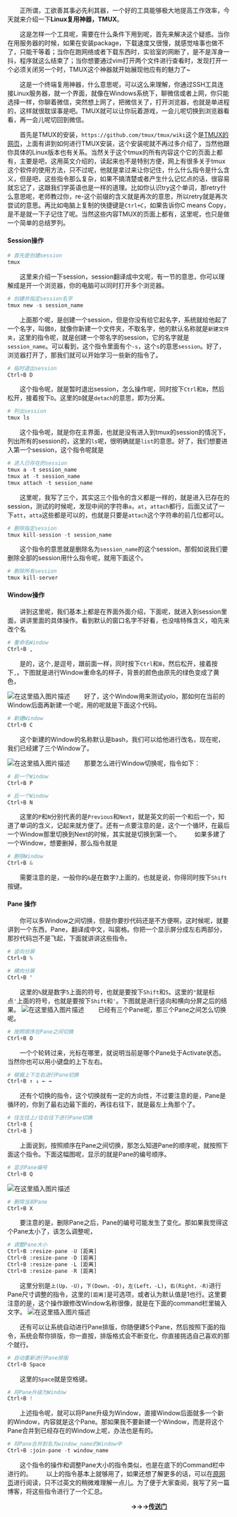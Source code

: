 ﻿&emsp;&emsp;正所谓，工欲善其事必先利其器，一个好的工具能够极大地提高工作效率，今天就来介绍一下**Linux复用神器，TMUX**。

&emsp;&emsp;这是怎样一个工具呢，需要在什么条件下用到呢，首先来解决这个疑惑。当你在用服务器的时候，如果在安装package，下载速度又很慢，就感觉啥事也做不了，只能干等着；当你在跑网络或者下载东西时，实验室的网断了，是不是浑身一抖，程序就这么结束了；当你想要通过vim打开两个文件进行查看时，发现打开一个必须关闭另一个时，TMUX这个神器就开始展现他应有的魅力了~

&emsp;&emsp;这是一个终端复用神器，什么意思呢，可以这么来理解，你通过SSH工具连接Linux服务器，就一个界面，就像在Windows系统下，聊微信或者上网，你只能选择一样，你聊着微信，突然想上网了，把微信关了，打开浏览器，也就是单进程的，这样就很耽误事是吧。TMUX就可以让你玩着游戏，一会儿呢切换到浏览器看看，再一会儿呢切回到微信。

&emsp;&emsp;首先是TMUX的安装，`https://github.com/tmux/tmux/wiki`这个是[TMUX的网页](https://github.com/tmux/tmux/wiki)，上面有讲到如何进行TMUX安装，这个安装呢就不再过多介绍了，当然他跟你具体的Linux版本也有关系。当然关于这个tmux的所有内容这个它的页面上都有，主要是吧，这用英文介绍的，读起来也不是特别方便，网上有很多关于tmux这个软件的使用方法，只不过呢，他就是拿过来让你记住，什么什么指令是什么含义，但是吧，这些指令那么复杂，如果不搞清楚或者产生什么记忆点的话，很容易就忘记了，这跟我们学英语也是一样的道理。比如你认识try这个单词，那retry什么意思呢，老师教过你，re-这个前缀的含义就是再次的意思，所以retry就是再次尝试的意思。再比如电脑上复制的快捷键是`Ctrl+C`，如果告诉你C means Copy，是不是就一下子记住了呢。当然这些内容TMUX的页面上都有，这里呢，也只是做一个简单的总结罗列。
#### Session操作
```python
# 首先是创建session
tmux
```
&emsp;&emsp;这里来介绍一下session，session翻译成中文呢，有一节的意思，你可以理解成是开一个浏览器，你的电脑可以同时打开多个浏览器。
```python
# 创建并指定session名字
tmux new -s session_name
```
&emsp;&emsp;上面那个呢，是创建一个session，但是你没有给它起名字，系统就给他起了一个名字，叫做`0`，就像你新建一个文件夹，不取名字，他的默认名称就是`新建文件夹`，这里的指令呢，就是创建一个带名字的session，它的名字就是`session_name`。可以看到，这个指令里面有个`-s`，这个`s`的意思`session`。好了，浏览器打开了，那我们就可以开始学习一些新的指令了。
```python
# 临时退出session
Ctrl+B D
```
&emsp;&emsp;这个指令呢，就是暂时退出session，怎么操作呢，同时按下`Ctrl`和`B`，然后松开，接着按下`D`。这里的`D`就是`detach`的意思，即为分离。
```python
# 列出session
tmux ls
```
&emsp;&emsp;这个指令呢，就是你在主界面，也就是没有进入到tmux的session的情况下，列出所有的session的，这里的`ls`呢，很明确就是`list`的意思。好了，我们想要进入第一个session，这个指令呢就是
```python
# 进入已存在的session
tmux a -t session_name
tmux at -t session_name
tmux attach -t session_name
```
&emsp;&emsp;这里呢，我写了三个，其实这三个指令的含义都是一样的，就是进入已存在的session，测试的时候呢，发现中间的字符串`a`，`at`，`attach`都行，后面又试了一下`att`，`atta`这些都是可以的，也就是只要是`attach`这个字符串的前几位都可以。
```python
# 删除指定session
tmux kill-session -t session_name
```
&emsp;&emsp;这个指令的意思就是删除名为`session_name`的这个session，那假如说我们要删除全部的session用什么指令呢，就用下面这个。
```python
# 删除所有session
tmux kill-server
```
#### Window操作
&emsp;&emsp;讲到这里呢，我们基本上都是在界面外面介绍，下面呢，就进入到session里面，讲讲里面的具体操作。看到默认的窗口名字不好看，也没啥特殊含义，咱先来改个名
```python
# 重命名Window
Ctrl+B ,
```
&emsp;&emsp;是的，这个`,`是逗号，跟前面一样，同时按下`Ctrl`和`B`，然后松开，接着按下`,`。下图就是进行Window重命名的样子，背景的颜色由原先的绿色变成了黄色，

![在这里插入图片描述](https://img-blog.csdnimg.cn/20200427194521900.png#pic_center)
&emsp;&emsp;好了，这个Window用来测试yolo，那如何在当前的Window后面再新建一个呢，用的呢就是下面这个代码。
```python
# 新建Window
Ctrl+B C
```
&emsp;&emsp;这个新建的Window的名称默认是bash，我们可以给他进行改名，现在呢，我们已经建了三个Window了。

![在这里插入图片描述](https://img-blog.csdnimg.cn/20200427195059186.png#pic_center)
&emsp;&emsp;那要怎么进行Window切换呢，指令如下：
```python
# 前一个Window
Ctrl+B P
```
```python
# 后一个Window
Ctrl+B N
```
&emsp;&emsp;这里的`P`和`N`分别代表的是`Previous`和`Next`，就是英文的前一个和后一个，知道了单词的含义，记起来就方便了。还有一点要注意的是，这个一个循环，在最后一个Window那里切换到Next的时候，其实就是切换到第一个。
&emsp;&emsp;如果多建了一个Window，想要删掉，那么指令就是
```python
# 删除Window
Ctrl+B &
```
&emsp;&emsp;需要注意的是，一般你的`&`是在数字`7`上面的，也就是说，你得同时按下`Shift`按键。
#### Pane 操作
&emsp;&emsp;你可以多Window之间切换，但是你要抄代码还是不方便啊，这时候呢，就要讲到一个东西，Pane，翻译成中文，叫窗格。你把一个显示屏分成左右两部分，那抄代码岂不是飞起，下面就讲讲这些指令。
```python
# 竖向分屏
Ctrl+B %
```
```python
# 横向分屏
Ctrl+B "
```
&emsp;&emsp;这里的`%`就是数字`5`上面的符号，也就是要按下`Shift`和`5`。这里的`"`就是标点`'`上面的符号，也就是要按下`Shift`和`'`。下图就是进行竖向和横向分屏之后的结果。
![在这里插入图片描述](https://img-blog.csdnimg.cn/20200427201501736.png)
&emsp;&emsp;已经有三个Pane呢，那三个Pane之间怎么切换呢。
```python
# 按照顺序在Pane之间切换
Ctrl+B O
```
&emsp;&emsp;一个个轮转过来，光标在哪里，就说明当前是哪个Pane处于Activate状态。当然你也可以用小键盘的上下左右。
```python
# 根据上下左右进行Pane切换
Ctrl+B ↑ ↓ ← →
```
&emsp;&emsp;还有个切换的指令，这个切换就有一定的方向性，不过要注意的是，Pane是循环的，你到了最右边最下面的，再往右往下，就是最左上角那个了。
```python
# 往左往上/往右往下进行Pane切换
Ctrl+B {
Ctrl+B }
```
&emsp;&emsp;上面说到，按照顺序在Pane之间切换，那怎么知道Pane的顺序呢，就按照下面这个指令。下面这幅图呢，显示的就是Pane的编号顺序。
```python
# 显示Pane编号
Ctrl+B Q
```
![在这里插入图片描述](https://img-blog.csdnimg.cn/20200427202951900.png)
```python
# 删除当前Pane
Ctrl+B X
```
&emsp;&emsp;要注意的是，删除Pane之后，Pane的编号可能发生了变化。那如果我觉得这个Pane太小了，该怎么调整呢，
```python
# 调整Pane大小
Ctrl+B :resize-pane -U [距离]
Ctrl+B :resize-pane -D [距离]
Ctrl+B :resize-pane -L [距离]
Ctrl+B :resize-pane -R [距离]
```
&emsp;&emsp;这里分别是`上(Up，-U)`，`下(Down，-D)`，`左(Left，-L)`，`右(Right，-R)`进行Pane尺寸调整的指令，这里的`[距离]`是可选项，或者认为默认值是1也行。这里要注意的是，这个操作跟修改Window名称很像，就是在下面的command栏里输入文字。
![在这里插入图片描述](https://img-blog.csdnimg.cn/20200427204722105.png#pic_center)

&emsp;&emsp;还有可以让系统自动进行Pane排版，你随便建5个Pane，然后按照下面的指令，系统会帮你排版，你一直按，排版格式会不断变化，你直接挑选自己喜欢的那个就行。
```python
# 自动重新进行Pane排版
Ctrl+B Space
```
&emsp;&emsp;这里的`Space`就是空格键。
```python
# 将Pane升级为Window
Ctrl+B !
```
&emsp;&emsp;上述指令呢，就可以将Pane升级为Window，直接Window后面就多一个新的Window，内容就是这个Pane。那如果我不要新建一个Window，而是将这个Pane合并到已经存在的Window上呢，办法也是有的。
```python
# 将Pane合并到名为window_name的Window中
Ctrl+B :join-pane -t window_name
```
&emsp;&emsp;这个指令的操作和调整Pane大小的指令类似，也是在底下的Command栏中进行的。
&emsp;&emsp;以上的指令基本上就够用了，如果还想了解更多的话，可以在[原网页](https://github.com/tmux/tmux/wiki)进行阅读，只不过英文的稍微难理解一点儿。为了便于大家查阅，我写了另一篇博客，将这些指令进行了一个汇总。

&emsp;&emsp;&emsp;&emsp;&emsp;&emsp;&emsp;&emsp;&emsp;&emsp;&emsp;&emsp;&emsp;&emsp;&emsp;&emsp;&emsp;&emsp;&emsp;&emsp;**→→→**[**传送门**](https://blog.csdn.net/love_ljq/article/details/105796556)
